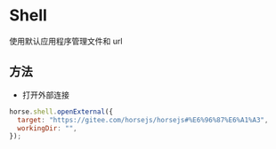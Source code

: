 # Shell

使用默认应用程序管理文件和 url

## 方法

- 打开外部连接

```javascript
horse.shell.openExternal({
  target: "https://gitee.com/horsejs/horsejs#%E6%96%87%E6%A1%A3",
  workingDir: "",
});
```

